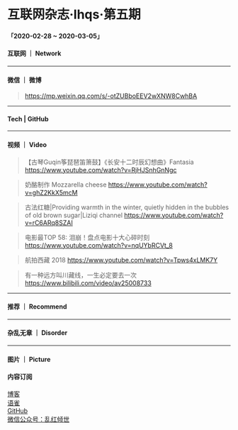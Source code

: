 # 互联网杂志·lhqs·第五期


#### 「2020-02-28 ~ 2020-03-05」


#### 互联网 ｜ Network

> 

> 

> 

> 

> 

> 

> 

> 



----

#### 微信 ｜ 微博

>  https://mp.weixin.qq.com/s/-otZUBboEEV2wXNW8CwhBA

>  

>  

>  

>  

>  

>  

>  


----

#### Tech | GitHub
> 

> 

> 

> 

> 

> 

> 


----


#### 视频 ｜ Video


> 【古琴Guqin筝琵琶笛箫鼓】《长安十二时辰幻想曲》Fantasia https://www.youtube.com/watch?v=RjHJSnhGnNgc

> 奶酪制作 Mozzarella cheese https://www.youtube.com/watch?v=ghZ2KkX5mcM

> 古法红糖|Providing warmth in the winter, quietly hidden in the bubbles of old brown sugar|Liziqi channel https://www.youtube.com/watch?v=rC6ARq8SZAI

> 电影最TOP 58: 泪崩！盘点电影十大心碎时刻 https://www.youtube.com/watch?v=nqUYbRCVt_8

> 航拍西藏 2018 https://www.youtube.com/watch?v=Tpws4xLMK7Y

> 有一种远方叫川藏线，一生必定要去一次 https://www.bilibili.com/video/av25008733

> 



----


#### 推荐 ｜ Recommend

> 

> 

> 

> 

> 

> 



----

#### 杂乱无章 ｜ Disorder


> 

> 

> 

> 

> 

> 

> 

> 








----

#### 图片 ｜ Picture

<!-- ![图片集](http://qiniu.blog.lhqs.ink/log/2020-02-log3/01.jpg) -->




#### 内容订阅

[博客](http://blog.lhqs.ink)<br />
[语雀](https://www.yuque.com/lhqs/notes)<br />
[GitHub](https://github.com/lhqs/network-footpoint)<br />
[微信公众号：乱红倾世](https://weixin.sogou.com/weixin?type=1&ie=utf8&query=乱红倾世)<br />